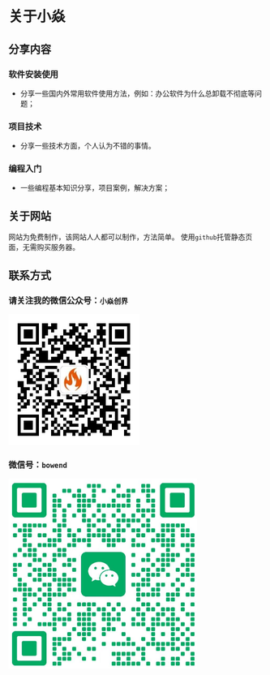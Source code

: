 # 关于小焱

## 分享内容

### 软件安装使用
- 分享一些国内外常用软件使用方法，例如：办公软件为什么总卸载不彻底等问题；

### 项目技术
- 分享一些技术方面，个人认为不错的事情。

### 编程入门

- 一些编程基本知识分享，项目案例，解决方案；


## 关于网站
网站为免费制作，该网站人人都可以制作，方法简单。
使用`github`托管静态页面，无需购买服务器。



## 联系方式

### 请关注我的微信公众号：`小焱创界`

![图片](./images/gongzonghao.jpg)

### 微信号：`bowend`

![图片](./images/wechat.png)